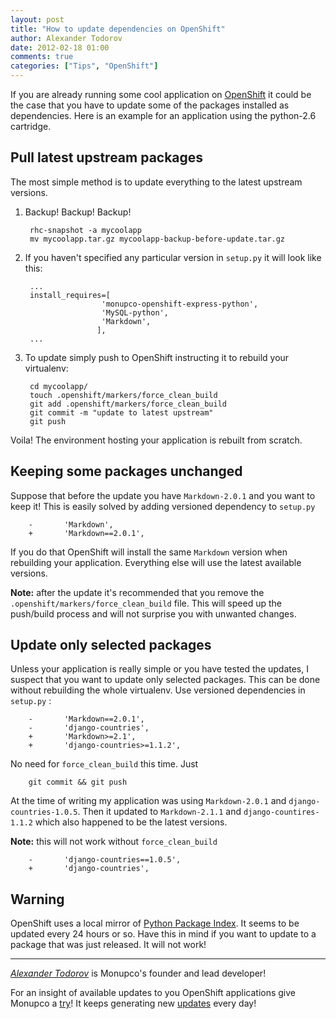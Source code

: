 ```yaml
---
layout: post
title: "How to update dependencies on OpenShift"
author: Alexander Todorov
date: 2012-02-18 01:00
comments: true
categories: ["Tips", "OpenShift"]
---
```


If you are already running some cool application on [OpenShift](http://openshift.redhat.com)
it could be the case that you have to update some of the packages installed as dependencies.
Here is an example for an application using the python-2.6 cartridge.


Pull latest upstream packages
-----------------------------

The most simple method is to update everything to the latest upstream versions. 

1. Backup! Backup! Backup!

        rhc-snapshot -a mycoolapp
        mv mycoolapp.tar.gz mycoolapp-backup-before-update.tar.gz

1. If you haven't specified any particular version in `setup.py` it will
look like this:

        ...
        install_requires=[
                        'monupco-openshift-express-python',
                        'MySQL-python',
                        'Markdown',
                       ],
        ...

1. To update simply push to OpenShift instructing it to rebuild your virtualenv:

        cd mycoolapp/
        touch .openshift/markers/force_clean_build
        git add .openshift/markers/force_clean_build
        git commit -m "update to latest upstream"
        git push

Voila! The environment hosting your application is rebuilt from scratch.

Keeping some packages unchanged
-------------------------------

Suppose that before the update you have `Markdown-2.0.1` and you want to keep it!
This is easily solved by adding versioned dependency to `setup.py`

        -       'Markdown',
        +       'Markdown==2.0.1',

If you do that OpenShift will install the same `Markdown` version when rebuilding your
application. Everything else will use the latest available versions.


**Note:** after the update it's recommended that you remove the 
`.openshift/markers/force_clean_build` file. This will speed up the push/build process
and will not surprise you with unwanted changes.


Update only selected packages
-------------------------

Unless your application is really simple or you have tested the updates, I suspect that
you want to update only selected packages. This can be done without rebuilding the whole
virtualenv. Use versioned dependencies in `setup.py` :

        -       'Markdown==2.0.1',
        -       'django-countries',
        +       'Markdown>=2.1',
        +       'django-countries>=1.1.2',

No need for `force_clean_build` this time. Just

        git commit && git push

At the time of writing my application was using `Markdown-2.0.1` and `django-countries-1.0.5`.
Then it updated to `Markdown-2.1.1` and `django-countires-1.1.2` which also happened to be
the latest versions.


**Note:** this will not work without `force_clean_build`

        -       'django-countries==1.0.5',
        +       'django-countries',


Warning
-------

OpenShift uses a local mirror of [Python Package Index](http://pypi.python.org).
It seems to be updated every 24 hours or so. Have this in mind if you want to update
to a package that was just released. It will not work!


---------------------------------------------------------------------------------

[*Alexander Todorov*](http://about.me/atodorov) is Monupco's founder and lead developer!

For an insight of available updates to you OpenShift applications give
Monupco a [try](https://monupco-otb.rhcloud.com/applications/mine/)!
It keeps generating new [updates](http://www.monupco.com) every day!

